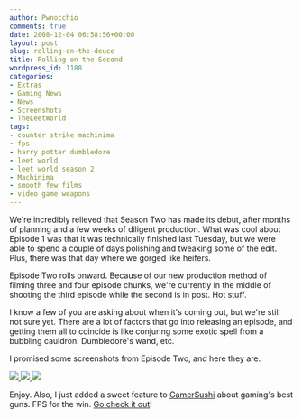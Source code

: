 ```yaml
---
author: Pwnocchio
comments: true
date: 2008-12-04 06:58:56+00:00
layout: post
slug: rolling-on-the-deuce
title: Rolling on the Second
wordpress_id: 1188
categories:
- Extras
- Gaming News
- News
- Screenshots
- TheLeetWorld
tags:
- counter strike machinima
- fps
- harry potter dumbledore
- leet world
- leet world season 2
- Machinima
- smooth few films
- video game weapons
---
```


We're incredibly relieved that Season Two has made its debut, after months of planning and a few weeks of diligent production. What was cool about Episode 1 was that it was technically finished last Tuesday, but we were able to spend a couple of days polishing and tweaking some of the edit. Plus, there was that day where we gorged like heifers.

Episode Two rolls onward. Because of our new production method of filming three and four episode chunks, we're currently in the middle of shooting the third episode while the second is in post. Hot stuff.

I know a few of you are asking about when it's coming out, but we're still not sure yet. There are a lot of factors that go into releasing an episode, and getting them all to coincide is like conjuring some exotic spell from a bubbling cauldron. Dumbledore's wand, etc.

I promised some screenshots from Episode Two, and here they are.

[![](http://smoothfewfilms.com/wp-content/uploads/2008/12/tlw202sg01-128x72.jpg) ](http://smoothfewfilms.com/wp-content/uploads/2008/12/tlw202sg01.jpg)[![](http://smoothfewfilms.com/wp-content/uploads/2008/12/tlw202sg02-128x72.jpg) ](http://smoothfewfilms.com/wp-content/uploads/2008/12/tlw202sg02.jpg)[![](http://smoothfewfilms.com/wp-content/uploads/2008/12/tlw202sg03-128x72.jpg)](http://smoothfewfilms.com/wp-content/uploads/2008/12/tlw202sg03.jpg)

Enjoy. Also, I just added a sweet feature to [GamerSushi](http://www.gamersushi.com/) about gaming's best guns. FPS for the win. [Go check it out](http://gamersushi.com/2008/12/03/gamings-best-guns/)!
